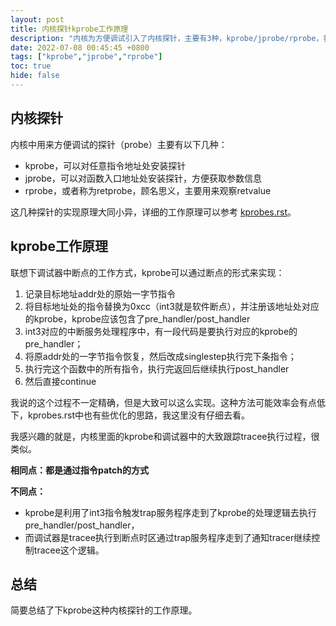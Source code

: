 ```yaml
---
layout: post
title: 内核探针kprobe工作原理
description: "内核为方便调试引入了内核探针，主要有3种，kprobe/jprobe/rprobe，我们重点关注kprobe的工作原理，这个理解了，其他几种探针工作原理很容易就能脑补出来。"
date: 2022-07-08 00:45:45 +0800
tags: ["kprobe","jprobe","rprobe"]
toc: true
hide: false
---
```


## 内核探针

内核中用来方便调试的探针（probe）主要有以下几种：

- kprobe，可以对任意指令地址处安装探针
- jprobe，可以对函数入口地址处安装探针，方便获取参数信息
- rprobe，或者称为retprobe，顾名思义，主要用来观察retvalue

这几种探针的实现原理大同小异，详细的工作原理可以参考 [kprobes.rst](https://sourcegraph.com/github.com/torvalds/linux/-/blob/Documentation/trace/kprobes.rst)。

## kprobe工作原理

联想下调试器中断点的工作方式，kprobe可以通过断点的形式来实现：

1. 记录目标地址addr处的原始一字节指令
2. 将目标地址处的指令替换为0xcc（int3就是软件断点），并注册该地址处对应的kprobe，kprobe应该包含了pre_handler/post_handler
3. int3对应的中断服务处理程序中，有一段代码是要执行对应的kprobe的pre_handler；
4. 将原addr处的一字节指令恢复，然后改成singlestep执行完下条指令；
5. 执行完这个函数中的所有指令，执行完返回后继续执行post_handler
6. 然后直接continue

我说的这个过程不一定精确，但是大致可以这么实现。这种方法可能效率会有点低下，kprobes.rst中也有些优化的思路，我这里没有仔细去看。

我感兴趣的就是，内核里面的kprobe和调试器中的大致跟踪tracee执行过程，很类似。

**相同点：都是通过指令patch的方式**

**不同点：**

- kprobe是利用了int3指令触发trap服务程序走到了kprobe的处理逻辑去执行pre_handler/post_handler，
- 而调试器是tracee执行到断点时区通过trap服务程序走到了通知tracer继续控制tracee这个逻辑。

## 总结

简要总结了下kprobe这种内核探针的工作原理。